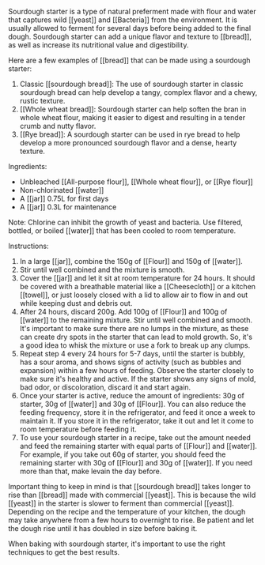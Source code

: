Sourdough starter is a type of natural preferment made with flour and water that captures wild [[yeast]] and [[Bacteria]] from the environment. It is usually allowed to ferment for several days before being added to the final dough. Sourdough starter can add a unique flavor and texture to [[bread]], as well as increase its nutritional value and digestibility.

Here are a few examples of [[bread]] that can be made using a sourdough starter:

1. Classic [[sourdough bread]]: The use of sourdough starter in classic sourdough bread can help develop a tangy, complex flavor and a chewy, rustic texture.
2. [[Whole wheat bread]]: Sourdough starter can help soften the bran in whole wheat flour, making it easier to digest and resulting in a tender crumb and nutty flavor.
3. [[Rye bread]]: A sourdough starter can be used in rye bread to help develop a more pronounced sourdough flavor and a dense, hearty texture.

Ingredients:

- Unbleached [[All-purpose flour]], [[Whole wheat flour]], or [[Rye flour]]
- Non-chlorinated [[water]]
- A [[jar]] 0.75L for first days
- A [[jar]] 0.3L for maintenance

Note: Chlorine can inhibit the growth of yeast and bacteria. Use filtered, bottled, or boiled [[water]] that has been cooled to room temperature.

Instructions:

1. In a large [[jar]], combine the 150g of [[Flour]] and 150g of [[water]].
2. Stir until well combined and the mixture is smooth.
3. Cover the [[jar]] and let it sit at room temperature for 24 hours. It should be covered with a breathable material like a [[Cheesecloth]] or a kitchen [[towel]], or just loosely closed with a lid to allow air to flow in and out while keeping dust and debris out.
4. After 24 hours, discard 200g. Add 100g of [[Flour]] and 100g of [[water]] to the remaining mixture. Stir until well combined and smooth. It's important to make sure there are no lumps in the mixture, as these can create dry spots in the starter that can lead to mold growth. So, it's a good idea to whisk the mixture or use a fork to break up any clumps.
5. Repeat step 4 every 24 hours for 5-7 days, until the starter is bubbly, has a sour aroma, and shows signs of activity (such as bubbles and expansion) within a few hours of feeding. Observe the starter closely to make sure it's healthy and active. If the starter shows any signs of mold, bad odor, or discoloration, discard it and start again.
6. Once your starter is active, reduce the amount of ingredients: 30g of starter, 30g of [[water]] and 30g of [[Flour]]. You can also reduce the feeding frequency, store it in the refrigerator, and feed it once a week to maintain it. If you store it in the refrigerator, take it out and let it come to room temperature before feeding it.
7. To use your sourdough starter in a recipe, take out the amount needed and feed the remaining starter with equal parts of [[Flour]] and [[water]]. For example, if you take out 60g of starter, you should feed the remaining starter with 30g of [[Flour]] and 30g of [[water]]. If you need more than that, make levain the day before.

Important thing to keep in mind is that [[sourdough bread]] takes longer to rise than [[bread]] made with commercial [[yeast]]. This is because the wild [[yeast]] in the starter is slower to ferment than commercial [[yeast]]. Depending on the recipe and the temperature of your kitchen, the dough may take anywhere from a few hours to overnight to rise. Be patient and let the dough rise until it has doubled in size before baking it.

When baking with sourdough starter, it's important to use the right techniques to get the best results.